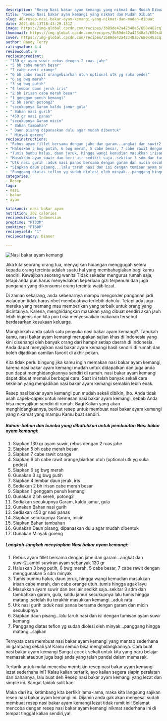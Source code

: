 ```yaml
---
description: "Resep Nasi bakar ayam kemangi yang nikmat dan Mudah Dibuat"
title: "Resep Nasi bakar ayam kemangi yang nikmat dan Mudah Dibuat"
slug: 46-resep-nasi-bakar-ayam-kemangi-yang-nikmat-dan-mudah-dibuat
date: 2021-06-13T18:43:29.151Z
image: https://img-global.cpcdn.com/recipes/3b89de42a42348a5/680x482cq70/nasi-bakar-ayam-kemangi-foto-resep-utama.jpg
thumbnail: https://img-global.cpcdn.com/recipes/3b89de42a42348a5/680x482cq70/nasi-bakar-ayam-kemangi-foto-resep-utama.jpg
cover: https://img-global.cpcdn.com/recipes/3b89de42a42348a5/680x482cq70/nasi-bakar-ayam-kemangi-foto-resep-utama.jpg
author: Randy Terry
ratingvalue: 4.4
reviewcount: 9
recipeingredient:
- "130 gr ayam suwir rebus dengan 2 ruas jahe"
- "5 bh cabe merah besar"
- "7 cabe rawit orange"
- "6 bh cabe rawit orangebiarkan utuh optional utk yg suka pedes"
- "6 sg bwg merah"
- "3 sg bwg putih"
- "4 lembar daun jeruk iris"
- "2 bh irisan cabe merah besar"
- "1 genggam penuh kemangi"
- "2 bh sereh potong2"
- "secukupnya Garam kaldu jamur gula"
- " Bahan nasi gurih"
- "450 gr nasi panas"
- "secukupnya Garam micin"
- " Bahan tambahan"
- " Daun pisang dipanaskan dulu agar mudah dibentuk"
- " Minyak goreng"
recipeinstructions:
- "Rebus ayam fillet bersama dengan jahe dan garam...angkat dan suwir2..ambil suwiran ayam sebanyak 130 gr"
- "Haluskan 3 bwg putih, 6 bwg merah, 5 cabe besar, 7 cabe rawit dengan menggunakan 5 sdm minyak"
- "Tumis bumbu halus, daun jeruk, hingga wangi kemudian masukkan irisan cabe merah, dan cabe orange utuh..tumis hingga agak layu"
- "Masukkan ayam suwir dan beri air sedikit saja..sekitar 3 sdm dan tambahkan garam, gula, kaldu jamur secukupnya lalu tumis hingga matang..setelah itu terakhir masukkan kemangi...aduk rata"
- "Utk nasi gurih :aduk nasi panas bersama dengan garam dan micin secukupnya"
- "Siapkan daun pisang...lalu taruh nasi dan isi dengan tumisan ayam suwir kemangi"
- "Panggang diatas teflon yg sudah diolesi oleh minyak...panggang hingga matang...sajikan"
categories:
- Resep
tags:
- nasi
- bakar
- ayam

katakunci: nasi bakar ayam 
nutrition: 202 calories
recipecuisine: Indonesian
preptime: "PT33M"
cooktime: "PT60M"
recipeyield: "1"
recipecategory: Dinner

---
```



![Nasi bakar ayam kemangi](https://img-global.cpcdn.com/recipes/3b89de42a42348a5/680x482cq70/nasi-bakar-ayam-kemangi-foto-resep-utama.jpg)

Jika kita seorang orang tua, menyajikan hidangan menggugah selera kepada orang tercinta adalah suatu hal yang membahagiakan bagi kamu sendiri. Kewajiban seorang  wanita Tidak sekadar mengurus rumah saja, tetapi anda pun harus menyediakan keperluan gizi terpenuhi dan juga panganan yang dikonsumsi orang tercinta wajib lezat.

Di zaman  sekarang, anda sebenarnya mampu mengorder panganan jadi walaupun tidak harus ribet membuatnya terlebih dahulu. Tetapi ada juga mereka yang memang mau memberikan yang terbaik untuk orang yang dicintainya. Karena, menghidangkan masakan yang dibuat sendiri akan jauh lebih higienis dan kita pun bisa menyesuaikan makanan tersebut berdasarkan kesukaan keluarga. 



Mungkinkah anda salah satu penyuka nasi bakar ayam kemangi?. Tahukah kamu, nasi bakar ayam kemangi merupakan sajian khas di Indonesia yang kini disenangi oleh banyak orang dari hampir setiap daerah di Indonesia. Anda dapat menyajikan nasi bakar ayam kemangi hasil sendiri di rumah dan boleh dijadikan camilan favorit di akhir pekan.

Kita tidak perlu bingung jika kamu ingin memakan nasi bakar ayam kemangi, karena nasi bakar ayam kemangi mudah untuk didapatkan dan juga anda pun dapat menghidangkannya sendiri di rumah. nasi bakar ayam kemangi dapat dibuat memalui berbagai cara. Saat ini telah banyak sekali cara kekinian yang menjadikan nasi bakar ayam kemangi semakin lebih enak.

Resep nasi bakar ayam kemangi pun mudah sekali dibikin, lho. Anda tidak usah capek-capek untuk memesan nasi bakar ayam kemangi, sebab Anda bisa menyajikan sendiri di rumah. Bagi Kalian yang akan menghidangkannya, berikut resep untuk membuat nasi bakar ayam kemangi yang nikamat yang mampu Kamu buat sendiri.

<!--inarticleads1-->

##### Bahan-bahan dan bumbu yang dibutuhkan untuk pembuatan Nasi bakar ayam kemangi:

1. Siapkan 130 gr ayam suwir, rebus dengan 2 ruas jahe
1. Siapkan 5 bh cabe merah besar
1. Siapkan 7 cabe rawit orange
1. Siapkan 6 bh cabe rawit orange,biarkan utuh (optional utk yg suka pedes)
1. Siapkan 6 sg bwg merah
1. Gunakan 3 sg bwg putih
1. Siapkan 4 lembar daun jeruk, iris
1. Sediakan 2 bh irisan cabe merah besar
1. Siapkan 1 genggam penuh kemangi
1. Gunakan 2 bh sereh, potong2
1. Sediakan secukupnya Garam, kaldu jamur, gula
1. Gunakan  Bahan nasi gurih
1. Sediakan 450 gr nasi panas
1. Siapkan secukupnya Garam, micin
1. Siapkan  Bahan tambahan
1. Gunakan  Daun pisang, dipanaskan dulu agar mudah dibentuk
1. Gunakan  Minyak goreng




<!--inarticleads2-->

##### Langkah-langkah menyiapkan Nasi bakar ayam kemangi:

1. Rebus ayam fillet bersama dengan jahe dan garam...angkat dan suwir2..ambil suwiran ayam sebanyak 130 gr
1. Haluskan 3 bwg putih, 6 bwg merah, 5 cabe besar, 7 cabe rawit dengan menggunakan 5 sdm minyak
1. Tumis bumbu halus, daun jeruk, hingga wangi kemudian masukkan irisan cabe merah, dan cabe orange utuh..tumis hingga agak layu
1. Masukkan ayam suwir dan beri air sedikit saja..sekitar 3 sdm dan tambahkan garam, gula, kaldu jamur secukupnya lalu tumis hingga matang..setelah itu terakhir masukkan kemangi...aduk rata
1. Utk nasi gurih :aduk nasi panas bersama dengan garam dan micin secukupnya
1. Siapkan daun pisang...lalu taruh nasi dan isi dengan tumisan ayam suwir kemangi
1. Panggang diatas teflon yg sudah diolesi oleh minyak...panggang hingga matang...sajikan




Ternyata cara membuat nasi bakar ayam kemangi yang mantab sederhana ini gampang sekali ya! Kamu semua bisa menghidangkannya. Cara buat nasi bakar ayam kemangi Sangat cocok sekali untuk kita yang baru belajar memasak ataupun juga bagi anda yang telah pandai dalam memasak.

Tertarik untuk mulai mencoba membikin resep nasi bakar ayam kemangi lezat sederhana ini? Kalau kalian tertarik, ayo kalian segera siapin peralatan dan bahannya, lalu buat deh Resep nasi bakar ayam kemangi yang lezat dan simple ini. Sangat taidak sulit kan. 

Maka dari itu, ketimbang kita berfikir lama-lama, maka kita langsung sajikan resep nasi bakar ayam kemangi ini. Dijamin anda gak akan menyesal sudah membuat resep nasi bakar ayam kemangi lezat tidak rumit ini! Selamat mencoba dengan resep nasi bakar ayam kemangi nikmat sederhana ini di tempat tinggal kalian sendiri,ya!.

